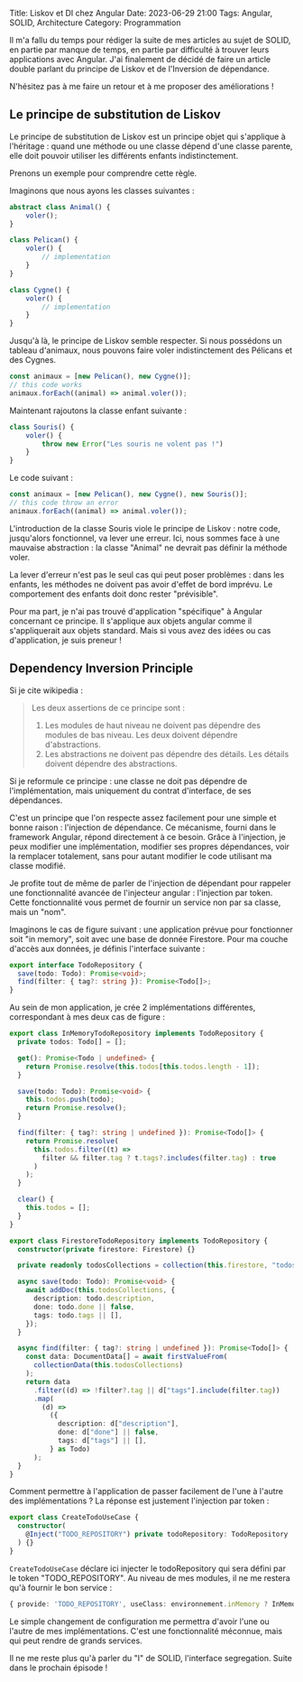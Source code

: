 Title: Liskov et DI chez Angular
Date: 2023-06-29 21:00
Tags: Angular, SOLID, Architecture
Category: Programmation

Il m'a fallu du temps pour rédiger la suite de mes articles au sujet de SOLID, en partie par manque de temps, en partie par difficulté à trouver leurs applications avec Angular. J'ai finalement de décidé de faire un article double parlant du principe de Liskov et de l'Inversion de dépendance.

N'hésitez pas à me faire un retour et à me proposer des améliorations !

## Le principe de substitution de Liskov

Le principe de substitution de Liskov est un principe objet qui s'applique à l'héritage : quand une méthode ou une classe dépend d'une classe parente, elle doit pouvoir utiliser les différents enfants indistinctement.

Prenons un exemple pour comprendre cette règle.

Imaginons que nous ayons les classes suivantes :

```ts
abstract class Animal() {
    voler();
}

class Pelican() {
    voler() {
        // implementation
    }
}

class Cygne() {
    voler() {
        // implementation
    }
}
```

Jusqu'à là, le principe de Liskov semble respecter. Si nous possédons un tableau d'animaux, nous pouvons faire voler indistinctement des Pélicans et des Cygnes.

```ts
const animaux = [new Pelican(), new Cygne()];
// this code works
animaux.forEach((animal) => animal.voler());
```

Maintenant rajoutons la classe enfant suivante :

```ts
class Souris() {
    voler() {
        throw new Error("Les souris ne volent pas !")
    }
}
```

Le code suivant :

```ts
const animaux = [new Pelican(), new Cygne(), new Souris()];
// this code throw an error
animaux.forEach((animal) => animal.voler());
```

L'introduction de la classe Souris viole le principe de Liskov : notre code, jusqu'alors fonctionnel, va lever une erreur. Ici, nous sommes face à une mauvaise abstraction : la classe "Animal" ne devrait pas définir la méthode voler.

La lever d'erreur n'est pas le seul cas qui peut poser problèmes : dans les enfants, les méthodes ne doivent pas avoir d'effet de bord imprévu. Le comportement des enfants doit donc rester "prévisible".

Pour ma part, je n'ai pas trouvé d'application "spécifique" à Angular concernant ce principe. Il s'applique aux objets angular comme il s'appliquerait aux objets standard. Mais si vous avez des idées ou cas d'application, je suis preneur !

## Dependency Inversion Principle

Si je cite wikipedia :

> Les deux assertions de ce principe sont :
>
> 1. Les modules de haut niveau ne doivent pas dépendre des modules de bas niveau. Les deux doivent dépendre d'abstractions.
> 2. Les abstractions ne doivent pas dépendre des détails. Les détails doivent dépendre des abstractions.

Si je reformule ce principe : une classe ne doit pas dépendre de l'implémentation, mais uniquement du contrat d'interface, de ses dépendances.

C'est un principe que l'on respecte assez facilement pour une simple et bonne raison : l'injection de dépendance. Ce mécanisme, fourni dans le framework Angular, répond directement à ce besoin. Grâce à l'injection, je peux modifier une implémentation, modifier ses propres dépendances, voir la remplacer totalement, sans pour autant modifier le code utilisant ma classe modifié.

Je profite tout de même de parler de l'injection de dépendant pour rappeler une fonctionnalité avancée de l'injecteur angular : l'injection par token. Cette fonctionnalité vous permet de fournir un service non par sa classe, mais un "nom".

Imaginons le cas de figure suivant : une application prévue pour fonctionner soit "in memory", soit avec une base de donnée Firestore. Pour ma couche d'accès aux données, je définis l'interface suivante :

```ts
export interface TodoRepository {
  save(todo: Todo): Promise<void>;
  find(filter: { tag?: string }): Promise<Todo[]>;
}
```

Au sein de mon application, je crée 2 implémentations différentes, correspondant à mes deux cas de figure :

```ts
export class InMemoryTodoRepository implements TodoRepository {
  private todos: Todo[] = [];

  get(): Promise<Todo | undefined> {
    return Promise.resolve(this.todos[this.todos.length - 1]);
  }

  save(todo: Todo): Promise<void> {
    this.todos.push(todo);
    return Promise.resolve();
  }

  find(filter: { tag?: string | undefined }): Promise<Todo[]> {
    return Promise.resolve(
      this.todos.filter((t) =>
        filter && filter.tag ? t.tags?.includes(filter.tag) : true
      )
    );
  }

  clear() {
    this.todos = [];
  }
}
```

```ts
export class FirestoreTodoRepository implements TodoRepository {
  constructor(private firestore: Firestore) {}

  private readonly todosCollections = collection(this.firestore, "todos");

  async save(todo: Todo): Promise<void> {
    await addDoc(this.todosCollections, {
      description: todo.description,
      done: todo.done || false,
      tags: todo.tags || [],
    });
  }

  async find(filter: { tag?: string | undefined }): Promise<Todo[]> {
    const data: DocumentData[] = await firstValueFrom(
      collectionData(this.todosCollections)
    );
    return data
      .filter((d) => !filter?.tag || d["tags"].include(filter.tag))
      .map(
        (d) =>
          ({
            description: d["description"],
            done: d["done"] || false,
            tags: d["tags"] || [],
          } as Todo)
      );
  }
}
```

Comment permettre à l'application de passer facilement de l'une à l'autre des implémentations ? La réponse est justement l'injection par token :

```ts
export class CreateTodoUseCase {
  constructor(
    @Inject("TODO_REPOSITORY") private todoRepository: TodoRepository
  ) {}
}
```

`CreateTodoUseCase` déclare ici injecter le todoRepository qui sera défini par le token "TODO_REPOSITORY". Au niveau de mes modules, il ne me restera qu'à fournir le bon service :

```ts
{ provide: 'TODO_REPOSITORY', useClass: environnement.inMemory ? InMemoryTodoRepository : FirestoreTodoRepository },
```

Le simple changement de configuration me permettra d'avoir l'une ou l'autre de mes implémentations. C'est une fonctionnalité méconnue, mais qui peut rendre de grands services.

Il ne me reste plus qu'à parler du "I" de SOLID, l'interface segregation. Suite dans le prochain épisode !
